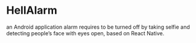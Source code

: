 # HellAlarm
an Android application alarm requires to be turned off by taking selfie and detecting people’s face with eyes open, based on React Native.
